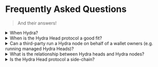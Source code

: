 # Frequently Asked Questions

> And their answers!

<details>
  <summary>When Hydra?</summary>
  
  Our <a href="https://github.com/orgs/input-output-hk/projects/21/">roadmap</a> is publicly available on Github. Note that there are multiple sections behind tabs to view it from different angles (as release packages, as quarters, etc...)  

</details>

<details>
  <summary>When is the Hydra Head protocol a good fit?</summary>

  The Hydra Head protocol is well-suited for any situation where a known set of participants know each other well-enough to agree on building a network but don't trust one another enough with funds management to do so without ways to secure their assets backed by the possibility to settle disputes on the main chain.
</details>

<details>
  <summary>Can a third-party run a Hydra node on behalf of a wallet owners (e.g. running managed Hydra Heads)?</summary>

  Totally! This is similar for instance to [Phoenix](https://phoenix.acinq.co/) in Bitcoin Lightning: a non-custodial managed lightning node. As an end-user, one still have full control on the keys and funds, but the underlying infrastructure is managed on one's behalf (provided fees). This however implies some form of trust between the service provider and the user. Indeed, the user implicitly trusts the service provider to, for instance, properly handle contestations and closure of a head.   
</details>

<details>
  <summary>What is the relationship between Hydra heads and Hydra nodes?</summary>

  It is (at least\*) a **one-to-many** relationship. Each Hydra head is comprised of several Hydra nodes. We are currently aiming for up to 100 nodes per head as a stretch goal. Heads are independent and form an isolated network. It is possible to have infinitely many heads running in parallel. 

  _(\*) It is possible to make Hydra nodes support multiple heads making it a many-to-many relationship._
</details>

<details>
  <summary>Is the Hydra Head protocol a side-chain?</summary>
  
  No it isn't. In fact, there are two crucial facts that discards heads from being seen as side-chains:

  1. There's no guaranteed data availability on Hydra. Said differently, transactions are (a) only known of the head participants, and (b) typically forgotten as soon as they're processed. Indeed, there's no block in a Hydra head and also no incentive for participants to either keep the history around or make it available to users outside of the head.

  2. A head network is static, new participants cannot join and have to be decided upfront. The network is thus very much isolated / private, and not reachable by any peer. Hydra heads are really channels between a set of well-known participants.

</details>
